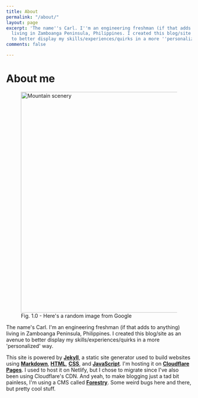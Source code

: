 ```yaml
---
title: About
permalink: "/about/"
layout: page
excerpt: 'The name''s Carl. I''m an engineering freshman (if that adds to anything)
  living in Zamboanga Peninsula, Philippines. I created this blog/site as an avenue
  to better display my skills/experiences/quirks in a more ''personalized'' way. '
comments: false

---
```

# About me

<figure><img src="https://cdn.discordapp.com/attachments/993410728088305734/994583866834690159/shutterstock_277260635-by-perfect-lazybones-650x365.jpg" alt="Mountain scenery" style="width:600px;"> <figcaption>Fig. 1.0 - Here's a random image from Google</figcaption> </figure>



The name's Carl. I'm an engineering freshman (if that adds to anything) living in Zamboanga Peninsula, Philippines. I created this blog/site as an avenue to better display my skills/experiences/quirks in a more 'personalized' way.

This site is powered by [**Jekyll**](https://jekyllrb.com/), a static site generator used to build websites using [**Markdown**](https://en.wikipedia.org/wiki/Markdown), [**HTML**](https://developer.mozilla.org/en-US/docs/Web/HTML), [**CSS**](https://developer.mozilla.org/en-US/docs/Web/css), and [**JavaScript**](https://developer.mozilla.org/en-US/docs/Web/javascript). I'm hosting it on [**Cloudflare Pages**](https://pages.cloudflare.com/). I used to host it on Netlify, but I chose to migrate since I've also been using Cloudflare's CDN. And yeah, to make blogging just a tad bit painless, I'm using a CMS called [**Forestry**](https://forestry.io/). Some weird bugs here and there, but pretty cool stuff.